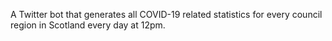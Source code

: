 A Twitter bot that generates all COVID-19 related statistics for every council region in Scotland every day at 12pm.
